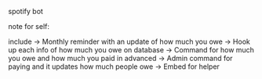 spotify bot


note for self:

include ->  Monthly reminder with an update of how much you owe
        ->  Hook up each info of how much you owe on database
        ->  Command for how much you owe and how much you paid in advanced
        ->  Admin command for paying and it updates how much people owe
        ->  Embed for helper
        
